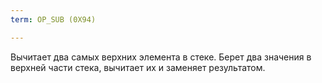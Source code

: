 ```yaml
---
term: OP_SUB (0X94)

---
```

Вычитает два самых верхних элемента в стеке. Берет два значения в верхней части стека, вычитает их и заменяет результатом.